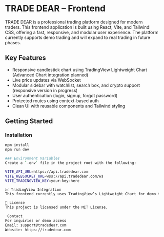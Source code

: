 # TRADE DEAR – Frontend

TRADE DEAR is a professional trading platform designed for modern traders. This frontend application is built using React, Vite, and Tailwind CSS, offering a fast, responsive, and modular user experience. The platform currently supports demo trading and will expand to real trading in future phases.

## Key Features

- Responsive candlestick chart using TradingView Lightweight Chart (Advanced Chart integration planned)
- Live price updates via WebSocket
- Modular sidebar with watchlist, search box, and crypto support (responsive version in progress)
- User authentication (login, signup, forgot password)
- Protected routes using context-based auth
- Clean UI with reusable components and Tailwind styling

## Getting Started

### Installation

```bash
npm install
npm run dev

### Environment Variables
Create a `.env` file in the project root with the following:

VITE_API_URL=https://api.tradedear.com
VITE_WEBSOCKET_URL=wss://api.tradedear.com/ws
VITE_TRADINGVIEW_KEY=your-key-here

📈 TradingView Integration
This frontend currently uses TradingView’s Lightweight Chart for demo trading. We plan to integrate the Advanced Chart library upon license approval. The chart is responsive, supports live updates, and will be extended with crypto symbols and user layout persistence. Sidebar is under active development to support responsive design and crypto watchlists.

📄 License
This project is licensed under the MIT License.

 Contact
For inquiries or demo access
Email: support@tradedear.com 
Website: https://tradedear.com




